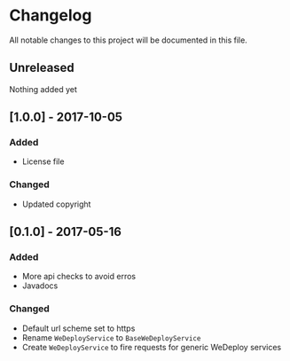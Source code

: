 # Changelog
All notable changes to this project will be documented in this file.

## Unreleased

Nothing added yet

## [1.0.0] - 2017-10-05


### Added
- License file

### Changed
- Updated copyright

## [0.1.0] - 2017-05-16

### Added
- More api checks to avoid erros
- Javadocs

### Changed
- Default url scheme set to https
- Rename `WeDeployService` to `BaseWeDeployService`
- Create `WeDeployService` to fire requests for generic WeDeploy services 